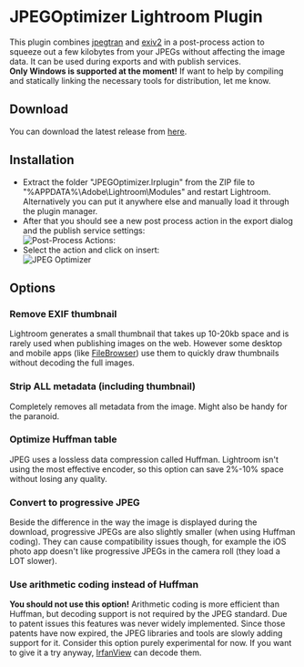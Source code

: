 # JPEGOptimizer Lightroom Plugin
This plugin combines [jpegtran](http://www.ijg.org/) and [exiv2](http://www.exiv2.org/) in a post-process action to squeeze out a few kilobytes from your JPEGs without affecting the image data. It can be used during exports and with publish services.  
__Only Windows is supported at the moment!__ If want to help by compiling and statically linking the necessary tools for distribution, let me know.

## Download
You can download the latest release from [here](http://gralsburg.org/JPEGOptimizer/JPEGOptimizer-1.0.0.1.zip).

## Installation
* Extract the folder "JPEGOptimizer.lrplugin" from the ZIP file to "%APPDATA%\Adobe\Lightroom\Modules" and restart Lightroom. Alternatively you can put it anywhere else and manually load it through the plugin manager.
* After that you should see a new post process action in the export dialog and the publish service settings:  
  ![Post-Process Actions:](http://gralsburg.org/JPEGOptimizer/ftjo-ss-ppa.png)
* Select the action and click on insert:  
  ![JPEG Optimizer](http://gralsburg.org/JPEGOptimizer/ftjo-ss-jpo.png)


## Options

### Remove EXIF thumbnail
Lightroom generates a small thumbnail that takes up 10-20kb space and is rarely used when publishing images on the web. However some desktop and mobile apps (like [FileBrowser](http://www.stratospherix.com/products/filebrowser/)) use them to quickly draw thumbnails without decoding the full images.

### Strip ALL metadata (including thumbnail)
Completely removes all metadata from the image. Might also be handy for the paranoid.

### Optimize Huffman table
JPEG uses a lossless data compression called Huffman. Lightroom isn't using the most effective encoder, so this option can save 2%-10% space without losing any quality.

### Convert to progressive JPEG
Beside the difference in the way the image is displayed during the download, progressive JPEGs are also slightly smaller (when using Huffman coding). They can cause compatibility issues though, for example the iOS photo app doesn't like progressive JPEGs in the camera roll (they load a LOT slower).

### Use arithmetic coding instead of Huffman
__You should not use this option!__ Arithmetic coding is more efficient than Huffman, but decoding support is not required by the JPEG standard. Due to patent issues this features was never widely implemented. Since those patents have now expired, the JPEG libraries and tools are slowly adding support for it. Consider this option purely experimental for now. If you want to give it a try anyway, [IrfanView](http://www.irfanview.com/) can decode them.
